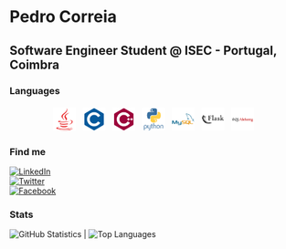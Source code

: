 # Pedro Correia 

## Software Engineer Student @ ISEC - Portugal, Coimbra

### Languages
<p align="center">
<img src="https://raw.githubusercontent.com/devicons/devicon/master/icons/java/java-plain.svg" alt="Java" height="40" style="vertical-align:top; margin:4px" >
<img src="https://raw.githubusercontent.com/devicons/devicon/master/icons/c/c-plain.svg" alt="C" height="40" style="vertical-align:top; margin:4px" >
<img src="https://raw.githubusercontent.com/devicons/devicon/master/icons/cplusplus/cplusplus-plain.svg" alt="C++" height="40" style="vertical-align:top; margin:4px" >
<img src="https://raw.githubusercontent.com/devicons/devicon/master/icons/python/python-original-wordmark.svg" alt="Python" height="40" style="vertical-align:top; margin:4px" >
<img src="https://raw.githubusercontent.com/devicons/devicon/master/icons/mysql/mysql-original-wordmark.svg" alt="MySQL" height="40" style="vertical-align:top; margin:4px" >
<img src="https://raw.githubusercontent.com/devicons/devicon/master/icons/flask/flask-original-wordmark.svg" alt="Flask" height="40" style="vertical-align:top; margin:4px" >
<img src="https://raw.githubusercontent.com/devicons/devicon/master/icons/sqlalchemy/sqlalchemy-original-wordmark.svg" alt="SQLAlchemy" height="40" style="vertical-align:top; margin:4px" >
</p>

### Find me
[![LinkedIn](https://img.shields.io/badge/LinkedIn-pedrogrcorreia-informational?style=for-the-badge&logo=linkedin)](https://www.linkedin.com/in/pedrogrcorreia/)</br>
[![Twitter](https://img.shields.io/badge/Twitter-elpedrocorreia-9cf?style=for-the-badge&logo=twitter)](https://twitter.com/elpedrocorreia)</br>
[![Facebook](https://img.shields.io/badge/facebook-pedrocorreia13-grey?style=for-the-badge&logo=facebook)](https://www.facebook.com/pedrocorreia13)</br>

### Stats
![GitHub Statistics](https://github-readme-stats.vercel.app/api?username=pedrogrcorreia&show_icons=true&theme=dracula) | ![Top Languages](https://github-readme-stats.vercel.app/api/top-langs/?username=pedrogrcorreia&theme=dracula)



<!---
pedrogrcorreia/pedrogrcorreia is a ✨ special ✨ repository because its `README.md` (this file) appears on your GitHub profile.
You can click the Preview link to take a look at your changes.
--->

